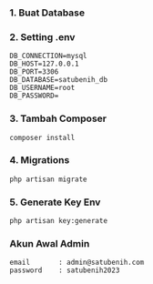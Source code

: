 ### 1. Buat Database

### 2. Setting .env

```
DB_CONNECTION=mysql
DB_HOST=127.0.0.1
DB_PORT=3306
DB_DATABASE=satubenih_db
DB_USERNAME=root
DB_PASSWORD=
```

### 3. Tambah Composer

```
composer install
```

### 4. Migrations

```
php artisan migrate
```

### 5. Generate Key Env

```
php artisan key:generate
```

### Akun Awal Admin

```
email       : admin@satubenih.com
password    : satubenih2023
```
